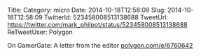 Title: 
Category: micro
Date: 2014-10-18T12:58:09
Slug: 2014-10-18T12:58:09
TwitterId: 523458008513138688
TweetUrl: https://twitter.com/mark_philpot/status/523458008513138688
ReTweetUser: Polygon

<i class="fa fa-retweet" aria-hidden="true"></i> On GamerGate: A letter from the editor [polygon.com/e/6760642](http://polygon.com/e/6760642)